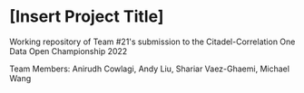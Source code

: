 # [Insert Project Title]

Working repository of Team #21's submission to the Citadel-Correlation One Data Open Championship 2022

Team Members: Anirudh Cowlagi, Andy Liu, Shariar Vaez-Ghaemi, Michael Wang
